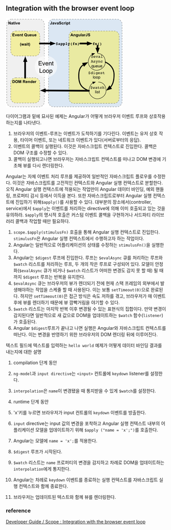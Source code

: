 ## Integration with the browser event loop

![Angular concepts-runtime](./integration_with_the_browser_event_loop__concepts-runtime.png)

다이어그램과 밑에 묘사된 예제는 Angular가 어떻게 브라우저 이벤트 루프와 상호작용하는지를 나타낸다.

1. 브라우저의 이벤트-루프는 이벤트가 도착하기를 기다린다. 이벤트는 유저 상호 작용, 타이머 이벤트, 또는 네트워크 이벤트가 있다(서버로부터의 응답).
2. 이벤트의 콜백이 실행된다. 이것은 자바스크립트 컨텍스트로 진입한다. 콜백은 DOM 구조를 수정할 수 있다.
3. 콜백이 실행되고나면 브라우저는 자바스크립트 컨텍스트를 떠나고 DOM 변경에 기초해 뷰를 다시 렌더링한다.

Angular는 자체 이벤트 처리 루프를 제공하여 일반적인 자바스크립트 플로우를 수정한다. 이것은 자바스크립트를 고전적인 컨텍스트와 Angular 실행 컨텍스트로 분할한다. 오직 Angular 실행 컨텍스트에 적용되는 작업만이 Angular 데이터 바인딩, 예외 핸들링, 프로퍼티 감시 등에서 이득을 본다. 또한 자바스크립트로부터 Angular 실행 컨텍스트에 진입하기 위해`$apply()`를 사용할 수 있다. 대부분의 장소에서(controller, service)에서 `$apply`는 이벤트를 처리하는 directive에 의해 이미 호출되고 있는 것을 유의하라. `$apply`의 명시적 호출은 커스텀 이벤트 콜백을 구현하거나 서드파티 라이브러리 콜백과 작업할 때만 필요하다.

1. `scope.$apply(stimulusFn)` 호출을 통해 Angular 실행 컨텍스트로 진입한다. `stimulusFn`은 Angular 실행 컨텍스트에서 수행하고자 하는 작업이다.
2. Angular는 일반적으로 어플리케이션의 상태를 수정하는 `stimulusFn()`을 실행한다.
3. Angular는 `$digest` 루프에 진입한다. 루프는 `$evalAsync` 큐를 처리하는 루프와 `$watch` 리스트를 처리하는 루프, 두 개의 작은 루프로 구성되어 있다. 모델이 안정화(`$evalAsync` 큐가 비거나 `$watch` 리스트가 어떠한 변경도 감지 못 할 때) 될 때까지 `$digest` 루프는 반복을 유지한다.
4. `$evalAsync` 큐는 브라우저의 뷰가 렌더되기 전에 현재 스택 프레임의 외부에서 발생해야하는 작업을 스케줄 할 때 사용된다. 이는 보통 `setTimeout(0)`으로 완료된다. 하지만 `setTimeout(0)`은 접근 방식은 속도 저하를 겪고, 브라우저가 매 이벤트 후에 뷰를 렌더하기 때문에 뷰 깜빡거림을 야기할 수 있다.
5. `$watch` 리스트는 마지막 반복 이후 변경될 수 있는 표현식의 집합이다. 만약 변경이 감지된다면 일반적으로 새 값으로 DOM을 업데이트하는 `$watch` 함수(`listener`)가 호출된다.
6. Angular `$digest`루프가 끝나고 나면 실행은 Angular와 자바스크립트 컨텍스트를 떠난다. 이는 변경을 반영하기 위한 브라우저의 DOM 렌더링 뒤에 이루어진다.

텍스트 필드에 텍스트를 입력하는 `hello world` 예제가 어떻게 데이터 바인딩 결과를 내는지에 대한 설명

1. compilation 단계 동안
  1. `ng-model`과 `input directive`는 `<input>` 컨트롤에 `keydown` listener를 설정한다.
  2. `interpolation`은 `name`이 변경됐을 때 통지받을 수 있게 `$watch`를 설정한다.

2. runtime 단계 동안
  1. 'x'키를 누르면 브라우저가 input 컨트롤의 `keydown` 이벤트를 방출한다.
  2. `input` directive는 input 값의 변경을 포착하고 Angular 실행 컨텍스트 내부의 어플리케이션 모델을 업데이트하기 위해 `$apply ("name = 'x';")`를 호출한다.
  3. Angular는 모델에 `name = 'x';`를 적용한다.
  4. `$digest` 루프가 시작된다.
  5. `$watch` 리스트는 `name` 프로퍼티의 변경을 감지하고 차례로 DOM을 업데이트하는 `interpolation`에게 통지한다.
  6. Angular는 차례로 `keydown` 이벤트를 종료하는 실행 컨텍스트를 자바스크립트 실행 컨텍스트와 함께 종료한다.
  7. 브라우저는 업데이트된 텍스트와 함께 뷰를 렌더링한다.

### reference

[Developer Guide / Scope : Integration with the browser event loop](https://docs.angularjs.org/guide/scope#integration-with-the-browser-event-loop)
